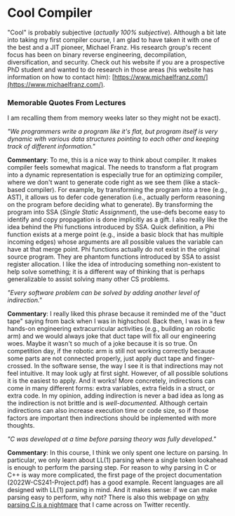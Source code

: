 # Cool Compiler

"Cool" is probably subjective (_actually 100% subjective_). Although a bit late into taking my first compiler course, I am glad to have taken it with one of the best and a JIT pioneer, Michael Franz. His research group's recent focus has been on binary reverse engineering, decompilation, diversification, and security. Check out his website if you are a prospective PhD student and wanted to do research in those areas (his website has information on how to contact him): [https://www.michaelfranz.com/](https://www.michaelfranz.com/).

### Memorable Quotes From Lectures 

I am recalling them from memory weeks later so they might not be exact).

_"We programmers write a program like it's flat, but program itself is very dynamic with various data structures pointing to each other and keeping track of different information."_

__Commentary__: To me, this is a nice way to think about compiler. It makes compiler feels somewhat magical. The needs to transform a flat program into a dynamic representation is especially true for an optimizing compiler, where we don't want to generate code right as we see them (like a stack-based compiler). For example, by transforming the program into a tree (e.g., AST), it allows us to defer code generation (i.e., actually perform reasoning on the program before deciding what to generate). By transforming the program into SSA (_Single Static Assignment_), the use-defs become easy to identify and copy propagation is done implicitly as a gift. I also really like the idea behind the Phi functions introduced by SSA. Quick definition, a Phi function exists at a merge point (e.g., inside a basic block that has multiple incoming edges) whose arguments are all possible values the variable can have at that merge point. Phi functions actually do not exist in the original source program. They are phantom functions introduced by SSA to assist register allocation. I like the idea of introducing something non-existent to help solve something; it is a different way of thinking that is perhaps generalizable to assist solving many other CS problems.

_"Every software problem can be solved by adding another level of indirection."_

__Commentary__: I really liked this phrase because it reminded me of the "duct tape" saying from back when I was in highschool. Back then, I was in a few hands-on engineering extracurricular activities (e.g., building an robotic arm) and we would always joke that duct tape will fix all our engineering woes. Maybe it wasn't so much of a joke because it is so true. On competition day, if the robotic arm is still not working correctly because some parts are not connected properly, just apply duct tape and finger-crossed. In the software sense, the way I see it is that indirections may not feel intuitive. It may look ugly at first sight. However, of all possible solutions it is the easiest to apply. And it works! More concretely, indirections can come in many different forms: extra variables, extra fields in a struct, or extra code. In my opinion, adding indirection is never a bad idea as long as the indirection is not brittle and is _well-documented_. Although certain indirections can also increase execution time or code size, so if those factors are important then indirections should be inplemented with more thoughts. 

_"C was developed at a time before parsing theory was fully developed."_

__Commentary__: In this course, I think we only spent one lecture on parsing. In particular, we only learn about LL(1) parsing where a single token lookahead is enough to perform the parsing step. For reason to why parsing in C or C++ is way more complicated, the first page of the project documentation (2022W-CS241-Project.pdf) has a good example. Recent languages are all designed with LL(1) parsing in mind. And it makes sense: if we can make parsing easy to perform, why not? There is also this webpage on [why parsing C is a nightmare](https://people.eecs.berkeley.edu/~necula/cil/cil016.html) that I came across on Twitter recently.
